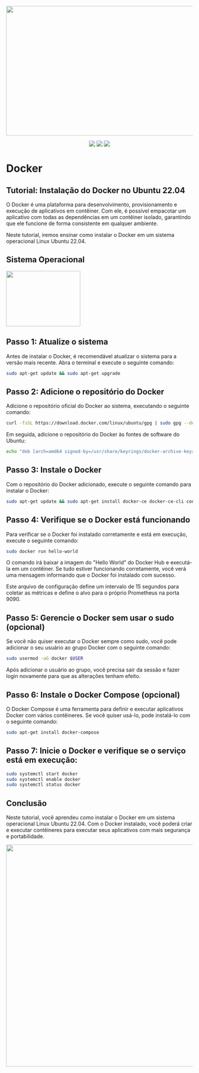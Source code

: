 <p align="center"> 
    <img src="https://user-images.githubusercontent.com/83426602/227752164-d8843709-4a1d-44a2-9992-c1f374a63b01.png" width="550" height="350">
</p>
 <div align="center">
 <img src="https://img.shields.io/badge/Status-COMPLETED-green?style=for-the-badge&logo=appveyor"/>
 <img src="https://img.shields.io/badge/Licence-GNU-blue?style=for-the-badge&logo=appveyor"/>
 <img src="https://img.shields.io/static/v1?label=Grupo&message=Tupan&color=7159c1&style=for-the-badge&logo=ghost"/>
 </div>
 
#  <strong>Docker</strong>

## Tutorial: Instalação do Docker no Ubuntu 22.04

O Docker é uma plataforma para desenvolvimento, provisionamento e execução de aplicativos em contêiner. Com ele, é possível empacotar um aplicativo com todas as dependências em um contêiner isolado, garantindo que ele funcione de forma consistente em qualquer ambiente.

Neste tutorial, iremos ensinar como instalar o Docker em um sistema operacional Linux Ubuntu 22.04.

## Sistema Operacional

<p align="left">
    <img src="https://user-images.githubusercontent.com/83426602/224410906-dd15ce83-19be-46bc-8ffe-760bb8c81303.jpg" width="200" height="150">
</p>

## Passo 1: Atualize o sistema

Antes de instalar o Docker, é recomendável atualizar o sistema para a versão mais recente. Abra o terminal e execute o seguinte comando:
```bash
sudo apt-get update && sudo apt-get upgrade
```

## Passo 2: Adicione o repositório do Docker

Adicione o repositório oficial do Docker ao sistema, executando o seguinte comando:
```bash
curl -fsSL https://download.docker.com/linux/ubuntu/gpg | sudo gpg --dearmor -o /usr/share/keyrings/docker-archive-keyring.gpg
```
Em seguida, adicione o repositório do Docker às fontes de software do Ubuntu:
```bash
echo "deb [arch=amd64 signed-by=/usr/share/keyrings/docker-archive-keyring.gpg] https://download.docker.com/linux/ubuntu $(lsb_release -cs) stable" | sudo tee /etc/apt/sources.list.d/docker.list > /dev/null
```


## Passo 3: Instale o Docker

Com o repositório do Docker adicionado, execute o seguinte comando para instalar o Docker:

```bash
sudo apt-get update && sudo apt-get install docker-ce docker-ce-cli containerd.io
```

## Passo 4: Verifique se o Docker está funcionando

Para verificar se o Docker foi instalado corretamente e está em execução, execute o seguinte comando:
```bash
sudo docker run hello-world
```
O comando irá baixar a imagem do "Hello World" do Docker Hub e executá-la em um contêiner. Se tudo estiver funcionando corretamente, você verá uma mensagem informando que o Docker foi instalado com sucesso.

Este arquivo de configuração define um intervalo de 15 segundos para coletar as métricas e define o alvo para o próprio Prometheus na porta 9090.

## Passo 5: Gerencie o Docker sem usar o sudo (opcional)

Se você não quiser executar o Docker sempre como sudo, você pode adicionar o seu usuário ao grupo Docker com o seguinte comando:
```bash
sudo usermod -aG docker $USER
```
Após adicionar o usuário ao grupo, você precisa sair da sessão e fazer login novamente para que as alterações tenham efeito.

## Passo 6: Instale o Docker Compose (opcional)

O Docker Compose é uma ferramenta para definir e executar aplicativos Docker com vários contêineres. Se você quiser usá-lo, pode instalá-lo com o seguinte comando:
```bash
sudo apt-get install docker-compose
```

## Passo 7: Inicie o Docker e verifique se o serviço está em execução:
```bash
sudo systemctl start docker
sudo systemctl enable docker
sudo systemctl status docker
```
## Conclusão

Neste tutorial, você aprendeu como instalar o Docker em um sistema operacional Linux Ubuntu 22.04. Com o Docker instalado, você poderá criar e executar contêineres para executar seus aplicativos com mais segurança e portabilidade.

<div align="center">
  <img src="https://user-images.githubusercontent.com/83426602/148673032-78ed82b0-7074-417d-9da5-c183eb915789.gif" width="600px"  />
 </div>
